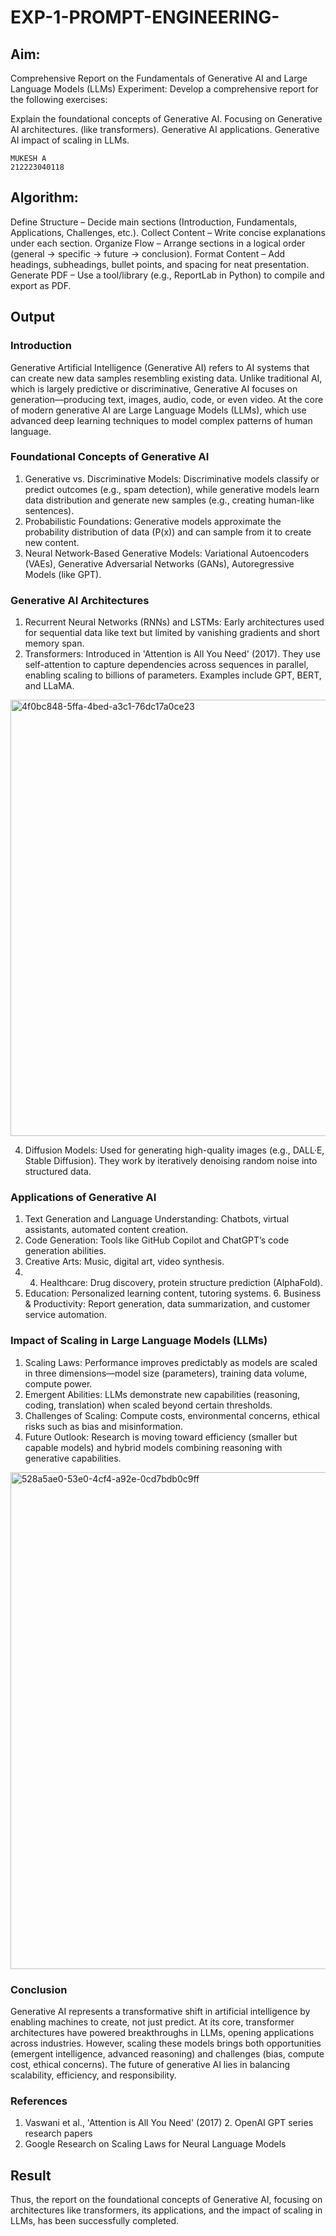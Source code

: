 # EXP-1-PROMPT-ENGINEERING-

## Aim: 
Comprehensive Report on the Fundamentals of Generative AI and Large Language Models (LLMs)
Experiment: Develop a comprehensive report for the following exercises:

Explain the foundational concepts of Generative AI.
Focusing on Generative AI architectures. (like transformers).
Generative AI applications.
Generative AI impact of scaling in LLMs.
```
MUKESH A
212223040118
```
## Algorithm:
Define Structure – Decide main sections (Introduction, Fundamentals, Applications, Challenges, etc.).
Collect Content – Write concise explanations under each section.
Organize Flow – Arrange sections in a logical order (general → specific → future → conclusion).
Format Content – Add headings, subheadings, bullet points, and spacing for neat presentation.
Generate PDF – Use a tool/library (e.g., ReportLab in Python) to compile and export as PDF.
## Output
### Introduction
Generative Artificial Intelligence (Generative AI) refers to AI systems that can create new
data samples resembling existing data. Unlike traditional AI, which is largely predictive or
discriminative, Generative AI focuses on generation—producing text, images, audio, code,
or even video. At the core of modern generative AI are Large Language Models (LLMs),
which use advanced deep learning techniques to model complex patterns of human
language.
### Foundational Concepts of Generative AI
1. Generative vs. Discriminative Models: Discriminative models classify or predict
outcomes (e.g., spam detection), while generative models learn data distribution and
generate new samples (e.g., creating human-like sentences).
 2. Probabilistic Foundations:
Generative models approximate the probability distribution of data (P(x)) and can sample
from it to create new content.
3. Neural Network-Based Generative Models: Variational
Autoencoders (VAEs), Generative Adversarial Networks (GANs), Autoregressive Models
(like GPT).

### Generative AI Architectures
1. Recurrent Neural Networks (RNNs) and LSTMs: Early architectures used for sequential
data like text but limited by vanishing gradients and short memory span.
 2. Transformers:
Introduced in 'Attention is All You Need' (2017). They use self-attention to capture
dependencies across sequences in parallel, enabling scaling to billions of parameters.
Examples include GPT, BERT, and LLaMA.
<img width="1012" height="698" alt="4f0bc848-5ffa-4bed-a3c1-76dc17a0ce23" src="https://github.com/user-attachments/assets/22e3e395-6f84-4a41-8350-6ddb3e87d6ba" />

 4. Diffusion Models: Used for generating
high-quality images (e.g., DALL·E, Stable Diffusion). They work by iteratively denoising
random noise into structured data.

### Applications of Generative AI
1. Text Generation and Language Understanding: Chatbots, virtual assistants, automated
content creation.
2. Code Generation: Tools like GitHub Copilot and ChatGPT’s code
generation abilities.
3. Creative Arts: Music, digital art, video synthesis.
4.  4. Healthcare:
Drug discovery, protein structure prediction (AlphaFold).
 5. Education: Personalized
learning content, tutoring systems. 6. Business & Productivity: Report generation, data
summarization, and customer service automation.

### Impact of Scaling in Large Language Models (LLMs)
1. Scaling Laws: Performance improves predictably as models are scaled in three
dimensions—model size (parameters), training data volume, compute power.
 2. Emergent Abilities: LLMs demonstrate new capabilities (reasoning, coding, translation) when scaled
beyond certain thresholds.
3. Challenges of Scaling: Compute costs, environmental
concerns, ethical risks such as bias and misinformation.
4. Future Outlook: Research is moving toward efficiency (smaller but capable models) and hybrid models combining reasoning with generative capabilities.
<img width="1087" height="795" alt="528a5ae0-53e0-4cf4-a92e-0cd7bdb0c9ff" src="https://github.com/user-attachments/assets/02e535dc-06f6-40d4-9017-775a2f97a2cd" />

### Conclusion
Generative AI represents a transformative shift in artificial intelligence by enabling
machines to create, not just predict. At its core, transformer architectures have powered
breakthroughs in LLMs, opening applications across industries. However, scaling these
models brings both opportunities (emergent intelligence, advanced reasoning) and
challenges (bias, compute cost, ethical concerns). The future of generative AI lies in
balancing scalability, efficiency, and responsibility.
### References
1. Vaswani et al., 'Attention is All You Need' (2017) 2. OpenAI GPT series research papers
3. Google Research on Scaling Laws for Neural Language Models
## Result
Thus, the report on the foundational concepts of Generative AI, focusing on architectures like transformers, its applications, and the impact of scaling in LLMs, has been successfully completed.
